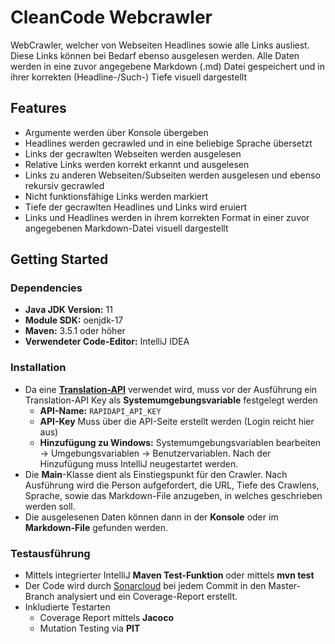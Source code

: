 # CleanCode Webcrawler

WebCrawler, welcher von Webseiten Headlines sowie alle Links ausliest. Diese Links können bei Bedarf ebenso ausgelesen
werden.
Alle Daten werden in eine zuvor angegebene Markdown (.md) Datei gespeichert und in ihrer korrekten (Headline-/Such-)
Tiefe visuell dargestellt

## Features

- Argumente werden über Konsole übergeben
- Headlines werden gecrawled und in eine beliebige Sprache übersetzt
- Links der gecrawlten Webseiten werden ausgelesen
- Relative Links werden korrekt erkannt und ausgelesen
- Links zu anderen Webseiten/Subseiten werden ausgelesen und ebenso rekursiv gecrawled
- Nicht funktionsfähige Links werden markiert
- Tiefe der gecrawlten Headlines und Links wird eruiert
- Links und Headlines werden in ihrem korrekten Format in einer zuvor angegebenen Markdown-Datei visuell dargestellt

## Getting Started

### Dependencies

- **Java JDK Version:** 11
- **Module SDK:** oenjdk-17
- **Maven:** 3.5.1 oder höher
- **Verwendeter Code-Editor:** IntelliJ IDEA

### Installation

- Da eine [**Translation-API**](https://rapidapi.com/dickyagustin/api/text-translator2) verwendet wird, muss vor der
  Ausführung ein Translation-API Key als **Systemumgebungsvariable** festgelegt werden
    - **API-Name:** ``RAPIDAPI_API_KEY``
    - **API-Key** Muss über die API-Seite erstellt werden (Login reicht hier aus)
    - **Hinzufügung zu Windows:** Systemumgebungsvariablen bearbeiten -> Umgebungsvariablen -> Benutzervariablen. Nach der Hinzufügung muss IntelliJ neugestartet werden.
- Die **Main**-Klasse dient als Einstiegspunkt für den Crawler. Nach Ausführung wird die Person aufgefordert, die URL,
  Tiefe des Crawlens, Sprache, sowie das Markdown-File anzugeben, in welches geschrieben werden soll.
- Die ausgelesenen Daten können dann in der **Konsole** oder im **Markdown-File** gefunden werden.

### Testausführung

- Mittels integrierter IntelliJ **Maven Test-Funktion** oder mittels **mvn test**
- Der Code wird durch [Sonarcloud](https://sonarcloud.io/project/overview?id=uni-aau_cleancode-webcrawler) bei jedem
  Commit in den Master-Branch analysiert und ein Coverage-Report erstellt.
- Inkludierte Testarten
    - Coverage Report mittels **Jacoco**
    - Mutation Testing via **PIT**


